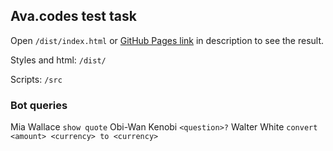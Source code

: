 ## Ava.codes test task

Open `/dist/index.html` or [GitHub Pages link](https://sorochynskyivladyslav.github.io/ava-codes-testing/dist/index.html) in description to see the result.

Styles and html: `/dist/`

Scripts: `/src`

### Bot queries
Mia Wallace `show quote`
Obi-Wan Kenobi `<question>?`
Walter White `convert <amount> <currency> to <currency>`
